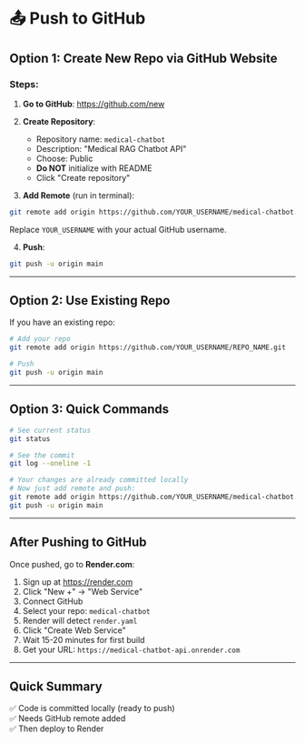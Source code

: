 # 📤 Push to GitHub

## Option 1: Create New Repo via GitHub Website

### Steps:

1. **Go to GitHub**: https://github.com/new

2. **Create Repository**:
   - Repository name: `medical-chatbot`
   - Description: "Medical RAG Chatbot API"
   - Choose: Public
   - **Do NOT** initialize with README
   - Click "Create repository"

3. **Add Remote** (run in terminal):
```bash
git remote add origin https://github.com/YOUR_USERNAME/medical-chatbot.git
```

Replace `YOUR_USERNAME` with your actual GitHub username.

4. **Push**:
```bash
git push -u origin main
```

---

## Option 2: Use Existing Repo

If you have an existing repo:

```bash
# Add your repo
git remote add origin https://github.com/YOUR_USERNAME/REPO_NAME.git

# Push
git push -u origin main
```

---

## Option 3: Quick Commands

```bash
# See current status
git status

# See the commit
git log --oneline -1

# Your changes are already committed locally
# Now just add remote and push:
git remote add origin https://github.com/YOUR_USERNAME/medical-chatbot.git
git push -u origin main
```

---

## After Pushing to GitHub

Once pushed, go to **Render.com**:

1. Sign up at https://render.com
2. Click "New +" → "Web Service"
3. Connect GitHub
4. Select your repo: `medical-chatbot`
5. Render will detect `render.yaml`
6. Click "Create Web Service"
7. Wait 15-20 minutes for first build
8. Get your URL: `https://medical-chatbot-api.onrender.com`

---

## Quick Summary

✅ Code is committed locally (ready to push)  
✅ Needs GitHub remote added  
✅ Then deploy to Render

